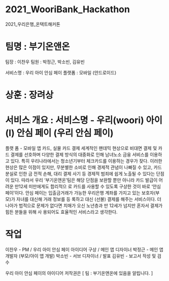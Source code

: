 ﻿# 2021_WooriBank_Hackathon
 2021_우리은행_온택트해커톤

# 팀명 : 부기온앤온
 팀장 : 이찬우
 팀원 : 박정근, 박소빈, 김유빈

 서비스명 : 우리 아이 안심 페이 
 플랫폼 : 모바일 (안드로이드)
# 상훈 : 장려상

# 서비스 개요 : 서비스명 - 우리(woori) 아이(I) 안심 페이 (우리 안심 페이)
플랫 폼 - 모바일 앱 카드, 실물 카드 결제
세계적인 팬데믹 현상으로 비대면 결제 및 카드 결제를 선호하며 다양한 결제 방식의 대중화로 인해 남녀노소
금융 서비스를 이용하고 있다. 특히 우리나라에서는 청소년기부터 체크카드를 이용하는 경우가 잦다. 이러한 현상은 많은 이점이 있지만, 무분별한 소비로 인해 경제적 관념이 나빠질 수 있고, 카드 분실로 인한 금
전적 손해, 대리 결제 사기 등 경제적 범죄에 쉽게 노출될 수 있다는 단점이 있다. 따라서 우리 ‘부기온앤온’팀은 해당 단점을 보완할 뿐만 아니라 카드 발급이 어려운 만12세 미만에게도 합리적으
로 카드를 사용할 수 있도록 구상한 것이 바로 ‘안심 페이’이다. 안심 페이는 입출금거래가 가능한 우리은행 계좌를 가지고 있는 보호자(부모)가 자녀를 대신해 거래 정보를 등
록하고 대신 (선불) 결제를 해주는 서비스이다. 더 나아가 법적으로 문제가 없다면 치매가 오신 노년층과 만 12세가 넘지만 혼자서 결제가 힘든 분들을 위해 사
용되어도 효율적인 서비스라고 생각한다. 

# 작업
 이찬우 - PM / 우리 아이 안심 페이 아이디어 구상 / 메인 앱 디자이너
 박정근 - 메인 앱 개발자 (부모/아이 앱 개발)
 박소빈 - 서브 디자이너 / 발표
 김유빈 - 보고서 작성 및 검수

 우리 아이 안심 페이의 아이디어 저작권은 [ 팀 : 부기온앤온에 있음을 알립니다. ]
